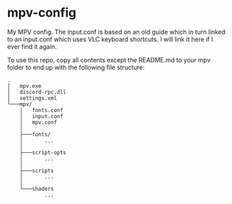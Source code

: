 # mpv-config
My MPV config. The input.conf is based on an old guide which in turn linked to an input.conf which uses VLC keyboard shortcuts. I will link it here if I ever find it again.

To use this repo, copy all contents except the README.md to your mpv folder to end up with the following file structure:
```
.
│   mpv.exe
│   discord-rpc.dll
│   settings.xml
└───mpv/
    │   fonts.conf
    │   input.conf
    │   mpv.conf
    │
    ├───fonts/
    │       ...
    │
    ├───script-opts
    │       ...
    │
    ├───scripts
    │       ...
    │
    └───shaders
            ...
```
